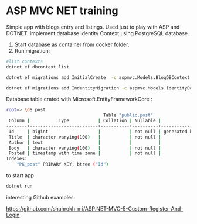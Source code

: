 # ASP MVC NET training

Simple app with blogs entry and listings.
Used just to play with ASP and DOTNET.
implement database Identity Context using PostgreSQL database.


1. Start database as container from docker folder.
2. Run migration:

```bash
#list contexts
dotnet ef dbcontext list

dotnet ef migrations add InitialCreate  -c aspmvc.Models.BlogDBContext

dotnet ef migrations add IndentityMigration -c aspmvc.Models.IdentityDataContext │

```




Database table crated with Microsoft.EntityFrameworkCore :

```bash
root=> \dS post
                                     Table "public.post"
 Column |           Type           | Collation | Nullable |             Default              
--------+--------------------------+-----------+----------+----------------------------------
 Id     | bigint                   |           | not null | generated by default as identity
 Title  | character varying(100)   |           | not null | 
 Author | text                     |           |          | 
 Body   | character varying(100)   |           | not null | 
 Posted | timestamp with time zone |           | not null | 
Indexes:
    "PK_post" PRIMARY KEY, btree ("Id")
```




to start app 

```bash
dotnet run
```




interesting Github examples:

https://github.com/shahrokh-mi/ASP.NET-MVC-5-Custom-Register-And-Login


